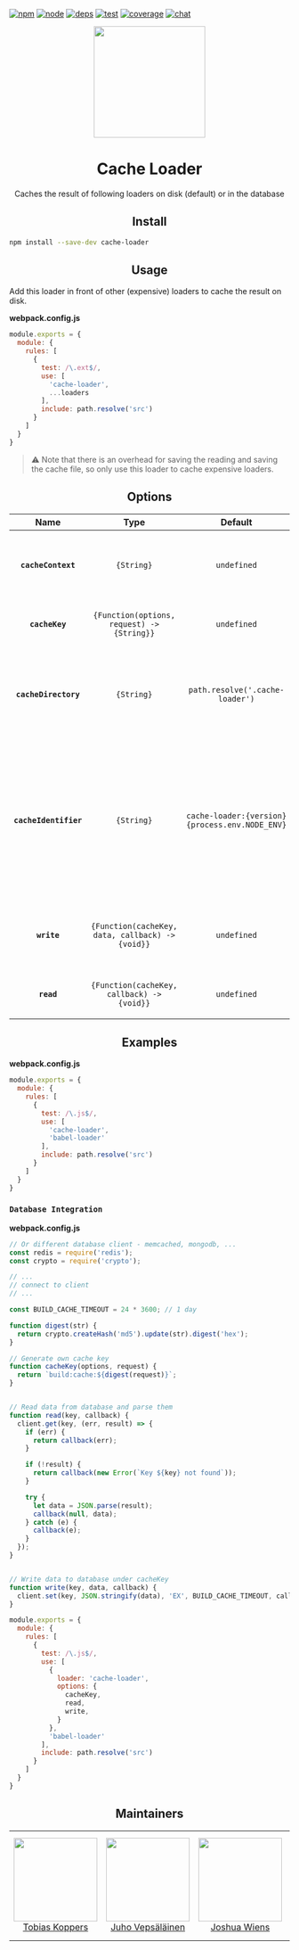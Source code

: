 [![npm][npm]][npm-url]
[![node][node]][node-url]
[![deps][deps]][deps-url]
[![test][test]][test-url]
[![coverage][cover]][cover-url]
[![chat][chat]][chat-url]

<div align="center">
  <a href="https://webpack.js.org/">
    <img width="200" height="200" src="https://cdn.rawgit.com/webpack/media/e7485eb2/logo/icon-square-big.svg">
  </a>
  <h1>Cache Loader</h1>
  <p>Caches the result of following loaders on disk (default) or in the database</p>
</div>

<h2 align="center">Install</h2>

```bash
npm install --save-dev cache-loader
```

<h2 align="center">Usage</h2>

Add this loader in front of other (expensive) loaders to cache the result on disk.

**webpack.config.js**
```js
module.exports = {
  module: {
    rules: [
      {
        test: /\.ext$/,
        use: [
          'cache-loader',
          ...loaders
        ],
        include: path.resolve('src')
      }
    ]
  }
}
```

> ⚠️ Note that there is an overhead for saving the reading and saving the cache file, so only use this loader to cache expensive loaders.

<h2 align="center">Options</h2>

|Name|Type|Default|Description|
|:--:|:--:|:-----:|:----------|
|**`cacheContext`**|`{String}`|`undefined`|Allows you to override default cache context path. By default it will use absolute paths|
|**`cacheKey`**|`{Function(options, request) -> {String}}`|`undefined`|Allows you to override default cache key generator|
|**`cacheDirectory`**|`{String}`|`path.resolve('.cache-loader')`|Provide a cache directory where cache items should be stored (used for default read/write implementation)|
|**`cacheIdentifier`**|`{String}`|`cache-loader:{version} {process.env.NODE_ENV}`|Provide an invalidation identifier which is used to generate the hashes. You can use it for extra dependencies of loaders (used for default read/write implementation)|
|**`write`**|`{Function(cacheKey, data, callback) -> {void}}`|`undefined`|Allows you to override default write cache data to file (e.g. Redis, memcached)|
|**`read`**|`{Function(cacheKey, callback) -> {void}}`|`undefined`|Allows you to override default read cache data from file|

<h2 align="center">Examples</h2>

**webpack.config.js**
```js
module.exports = {
  module: {
    rules: [
      {
        test: /\.js$/,
        use: [
          'cache-loader',
          'babel-loader'
        ],
        include: path.resolve('src')
      }
    ]
  }
}
```

### `Database Integration`

**webpack.config.js**
```js
// Or different database client - memcached, mongodb, ...
const redis = require('redis');
const crypto = require('crypto');

// ...
// connect to client
// ...

const BUILD_CACHE_TIMEOUT = 24 * 3600; // 1 day

function digest(str) {
  return crypto.createHash('md5').update(str).digest('hex');
}

// Generate own cache key
function cacheKey(options, request) {
  return `build:cache:${digest(request)}`;
}


// Read data from database and parse them
function read(key, callback) {
  client.get(key, (err, result) => {
    if (err) {
      return callback(err);
    }

    if (!result) {
      return callback(new Error(`Key ${key} not found`));
    }

    try {
      let data = JSON.parse(result);
      callback(null, data);
    } catch (e) {
      callback(e);
    }
  });
}


// Write data to database under cacheKey
function write(key, data, callback) {
  client.set(key, JSON.stringify(data), 'EX', BUILD_CACHE_TIMEOUT, callback);
}

module.exports = {
  module: {
    rules: [
      {
        test: /\.js$/,
        use: [
          {
            loader: 'cache-loader',
            options: {
              cacheKey,
              read,
              write,
            }
          },
          'babel-loader'
        ],
        include: path.resolve('src')
      }
    ]
  }
}
```

<h2 align="center">Maintainers</h2>

<table>
  <tbody>
    <tr>
      <td align="center">
        <a href="https://github.com/sokra">
          <img width="150" height="150" src="https://github.com/sokra.png?size=150">
          </br>
          Tobias Koppers
        </a>
      </td>
      <td align="center">
        <a href="https://github.com/bebraw">
          <img width="150" height="150" src="https://github.com/bebraw.png?v=3&s=150">
          </br>
          Juho Vepsäläinen
        </a>
      </td>
      <td align="center">
        <a href="https://github.com/d3viant0ne">
          <img width="150" height="150" src="https://github.com/d3viant0ne.png?v=3&s=150">
          </br>
          Joshua Wiens
        </a>
      </td>
      <td align="center">
        <a href="https://github.com/michael-ciniawsky">
          <img width="150" height="150" src="https://github.com/michael-ciniawsky.png?v=3&s=150">
          </br>
          Michael Ciniawsky
        </a>
      </td>
      <td align="center">
        <a href="https://github.com/evilebottnawi">
          <img width="150" height="150" src="https://github.com/evilebottnawi.png?v=3&s=150">
          </br>
          Alexander Krasnoyarov
        </a>
      </td>
    </tr>
  <tbody>
</table>


[npm]: https://img.shields.io/npm/v/cache-loader.svg
[npm-url]: https://npmjs.com/package/cache-loader

[node]: https://img.shields.io/node/v/cache-loader.svg
[node-url]: https://nodejs.org

[deps]: https://david-dm.org/webpack-contrib/cache-loader.svg
[deps-url]: https://david-dm.org/webpack-contrib/cache-loader

[chat]: https://img.shields.io/badge/gitter-webpack%2Fwebpack-brightgreen.svg
[chat-url]: https://gitter.im/webpack/webpack

[test]: https://img.shields.io/travis/webpack-contrib/cache-loader.svg
[test-url]: https://travis-ci.org/webpack-contrib/cache-loader

[cover]: https://codecov.io/gh/webpack-contrib/cache-loader/branch/master/graph/badge.svg
[cover-url]: https://codecov.io/gh/webpack-contrib/cache-loader
